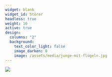 ```yaml
---
widget: blank
widget_id: Störer
headless: true
weight: 10
active: true
design:
  columns: "2"
  background:
    text_color_light: false
    image_darken: 0
    image: /assets/media/junge-mit-flügeln.jpg
---
```

![](/assets/media/junge-mit-flügeln.jpg)